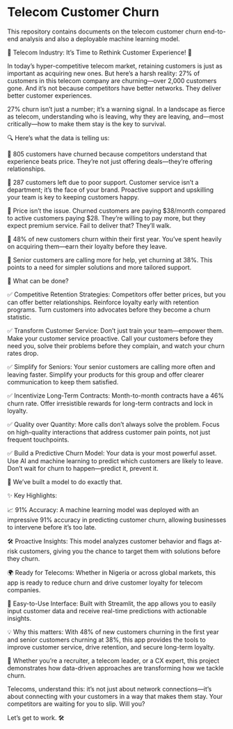 # Telecom Customer Churn
This repository contains documents on the telecom customer churn end-to-end analysis and also a deployable machine learning model.

🚨 Telecom Industry: It’s Time to Rethink Customer Experience! 🚨

In today’s hyper-competitive telecom market, retaining customers is just as important as acquiring new ones. But here’s a harsh reality: 27% of customers in this telecom company are churning—over 2,000 customers gone. And it’s not because competitors have better networks. They deliver better customer experiences.

27% churn isn’t just a number; it’s a warning signal. In a landscape as fierce as telecom, understanding who is leaving, why they are leaving, and—most critically—how to make them stay is the key to survival.

🔍 Here’s what the data is telling us:

🔹 805 customers have churned because competitors understand that experience beats price. They’re not just offering deals—they’re offering relationships.

🔹 287 customers left due to poor support. Customer service isn’t a department; it’s the face of your brand. Proactive support and upskilling your team is key to keeping customers happy.

🔹 Price isn’t the issue. Churned customers are paying $38/month compared to active customers paying $28. They’re willing to pay more, but they expect premium service. Fail to deliver that? They’ll walk.

🔹 48% of new customers churn within their first year. You’ve spent heavily on acquiring them—earn their loyalty before they leave.

🔹 Senior customers are calling more for help, yet churning at 38%. This points to a need for simpler solutions and more tailored support.


🚨 What can be done?

✅ Competitive Retention Strategies: Competitors offer better prices, but you can offer better relationships. Reinforce loyalty early with retention programs. Turn customers into advocates before they become a churn statistic.

✅ Transform Customer Service: Don’t just train your team—empower them. Make your customer service proactive. Call your customers before they need you, solve their problems before they complain, and watch your churn rates drop.

✅ Simplify for Seniors: Your senior customers are calling more often and leaving faster. Simplify your products for this group and offer clearer communication to keep them satisfied.

✅ Incentivize Long-Term Contracts: Month-to-month contracts have a 46% churn rate. Offer irresistible rewards for long-term contracts and lock in loyalty.

✅ Quality over Quantity: More calls don’t always solve the problem. Focus on high-quality interactions that address customer pain points, not just frequent touchpoints.

✅ Build a Predictive Churn Model: Your data is your most powerful asset. Use AI and machine learning to predict which customers are likely to leave. Don’t wait for churn to happen—predict it, prevent it.

🚨 We’ve built a model to do exactly that.

✨ Key Highlights:

📈 91% Accuracy: A machine learning model was deployed with an impressive 91% accuracy in predicting customer churn, allowing businesses to intervene before it’s too late.

🛠️ Proactive Insights: This model analyzes customer behavior and flags at-risk customers, giving you the chance to target them with solutions before they churn.

🌍 Ready for Telecoms: Whether in Nigeria or across global markets, this app is ready to reduce churn and drive customer loyalty for telecom companies.

📱 Easy-to-Use Interface: Built with Streamlit, the app allows you to easily input customer data and receive real-time predictions with actionable insights.

💡 Why this matters: With 48% of new customers churning in the first year and senior customers churning at 38%, this app provides the tools to improve customer service, drive retention, and secure long-term loyalty.

👥 Whether you’re a recruiter, a telecom leader, or a CX expert, this project demonstrates how data-driven approaches are transforming how we tackle churn.

Telecoms, understand this: it’s not just about network connections—it’s about connecting with your customers in a way that makes them stay. Your competitors are waiting for you to slip. Will you?

Let’s get to work. 🛠️
